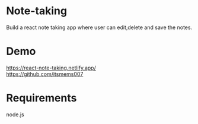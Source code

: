 # Note-taking
Build a react note taking app where user can edit,delete and save the notes.

# Demo
https://react-note-taking.netlify.app/  <br>
https://github.com/itsmems007

# Requirements
node.js



